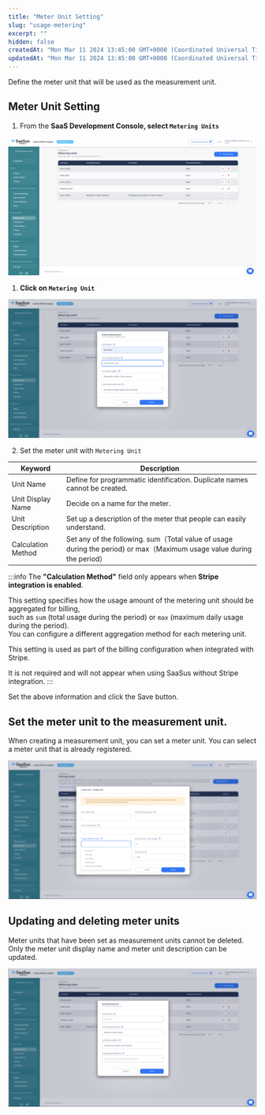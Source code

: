 ```yaml
---
title: "Meter Unit Setting"
slug: "usage-metering"
excerpt: ""
hidden: false
createdAt: "Mon Mar 11 2024 13:45:00 GMT+0000 (Coordinated Universal Time)"
updatedAt: "Mon Mar 11 2024 13:45:00 GMT+0000 (Coordinated Universal Time)"
---
```

Define the meter unit that will be used as the measurement unit.

## Meter Unit Setting

1. From the **SaaS Development Console, select `Metering Units`**

![usage-metering-1](/img/part-4/pricing-and-billing/usage-matering/usage-metering-1.png)

1. **Click on `Metering Unit`**

![usage-metering-2](/img/part-4/pricing-and-billing/usage-matering/usage-metering-2.png)

2. Set the meter unit with `Metering Unit`  

| Keyword               | Description    |
|---------------------  |--------------- |
| Unit Name             | Define for programmatic identification. Duplicate names cannot be created.  |
| Unit Display Name     | Decide on a name for the meter.  |
| Unit Description      | Set up a description of the meter that people can easily understand.  |
| Calculation Method    | Set any of the following. sum（Total value of usage during the period) or max（Maximum usage value during the period） | 

:::info
The **"Calculation Method"** field only appears when **Stripe integration is enabled**.

This setting specifies how the usage amount of the metering unit should be aggregated for billing,  
such as `sum` (total usage during the period) or `max` (maximum daily usage during the period).  
You can configure a different aggregation method for each metering unit.

This setting is used as part of the billing configuration when integrated with Stripe.

It is not required and will not appear when using SaaSus without Stripe integration.
:::

Set the above information and click the Save button.

## Set the meter unit to the measurement unit.
When creating a measurement unit, you can set a meter unit.
You can select a meter unit that is already registered.

![usage-metering-3](/img/part-4/pricing-and-billing/usage-matering/usage-metering-3.png)

## Updating and deleting meter units
Meter units that have been set as measurement units cannot be deleted.  
Only the meter unit display name and meter unit description can be updated.

![usage-metering-4](/img/part-4/pricing-and-billing/usage-matering/usage-metering-4.png)


